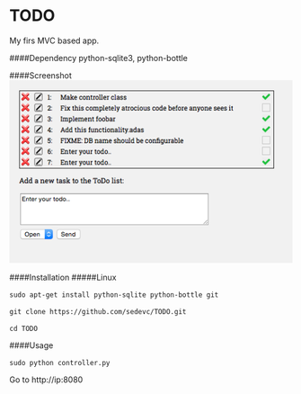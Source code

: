 TODO
======

My firs MVC based app. 

####Dependency
python-sqlite3, python-bottle

####Screenshot
![AB](https://github.com/sedevc/TODO/blob/master/screenshot.png)

####Installation
#####Linux
```
sudo apt-get install python-sqlite python-bottle git
```

```
git clone https://github.com/sedevc/TODO.git
```

```
cd TODO
```
####Usage
```
sudo python controller.py
```

Go to http://ip:8080



